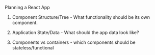 

Planning a React App


1. Component Structure/Tree  -  What functionality should be its own component. 

2. Application State/Data - What should the app data look like?

3. Components vs containers - which components should be stateless/functional  